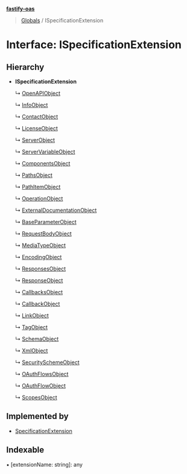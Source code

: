 **[fastify-oas](../README.md)**

> [Globals](../README.md) / ISpecificationExtension

# Interface: ISpecificationExtension

## Hierarchy

* **ISpecificationExtension**

  ↳ [OpenAPIObject](openapiobject.md)

  ↳ [InfoObject](infoobject.md)

  ↳ [ContactObject](contactobject.md)

  ↳ [LicenseObject](licenseobject.md)

  ↳ [ServerObject](serverobject.md)

  ↳ [ServerVariableObject](servervariableobject.md)

  ↳ [ComponentsObject](componentsobject.md)

  ↳ [PathsObject](pathsobject.md)

  ↳ [PathItemObject](pathitemobject.md)

  ↳ [OperationObject](operationobject.md)

  ↳ [ExternalDocumentationObject](externaldocumentationobject.md)

  ↳ [BaseParameterObject](baseparameterobject.md)

  ↳ [RequestBodyObject](requestbodyobject.md)

  ↳ [MediaTypeObject](mediatypeobject.md)

  ↳ [EncodingObject](encodingobject.md)

  ↳ [ResponsesObject](responsesobject.md)

  ↳ [ResponseObject](responseobject.md)

  ↳ [CallbacksObject](callbacksobject.md)

  ↳ [CallbackObject](callbackobject.md)

  ↳ [LinkObject](linkobject.md)

  ↳ [TagObject](tagobject.md)

  ↳ [SchemaObject](schemaobject.md)

  ↳ [XmlObject](xmlobject.md)

  ↳ [SecuritySchemeObject](securityschemeobject.md)

  ↳ [OAuthFlowsObject](oauthflowsobject.md)

  ↳ [OAuthFlowObject](oauthflowobject.md)

  ↳ [ScopesObject](scopesobject.md)

## Implemented by

* [SpecificationExtension](../classes/specificationextension.md)

## Indexable

▪ [extensionName: string]: any
